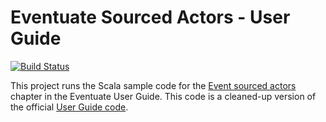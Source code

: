 # Eventuate Sourced Actors - User Guide

[![Build Status](https://travis-ci.org/mslinn/eventuate-event-sourced-actors.svg?branch=master)](https://travis-ci.org/mslinn/sbtTemplate)

This project runs the Scala sample code for the 
[Event sourced actors](http://rbmhtechnology.github.io/eventuate/user-guide.html#event-sourced-actors) 
chapter in the Eventuate User Guide. This code is a cleaned-up version of the official 
[User Guide code](https://github.com/RBMHTechnology/eventuate/blob/master/src/sphinx/code/UserGuideDoc.scala).
